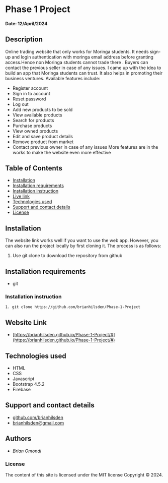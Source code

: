 # Phase 1 Project
#### Date: 12/April/2024

## Description  
Online trading website that only works for Moringa students. It needs sign-up and login authentication with moringa email address before granting access.Hence non Moringa students cannot trade there .
Buyers can contact the previous seller in case of any issues. I came up with the idea to build an app that Moringa students can trust. It also helps in promoting their business ventures. 
Available features include:
 - Register account
 - Sign in to account
 - Reset password
 - Log out
 - Add new products to be sold
 - View available products
 - Search for products
 - Purchase products
 - View owned products
 - Edit and save product details
 - Remove product from market
 - Contact previous owner in case of any issues
More features are in the works to make the website even more effective
## Table of Contents
- [Installation](#installation)
- [Installation requirements](#installation-requirements)
- [Installation instruction](#installation-instruction)
- [Live link](#website-link)
- [Technologies used](#technologies-used)
- [Support and contact details](#support-and-contact-details)
- [License](#license)


## Installation
The website link works well if you want to use the web app. However, you can also run the project locally by first cloning it. The process is as follows: 
1. Use git clone to download the repository from github

## Installation requirements
- git 

### Installation instruction
```
1. git clone https://github.com/brianhilsden/Phase-1-Project

```
## Website Link
- [https://brianhilsden.github.io/Phase-1-Project/#](https://brianhilsden.github.io/Phase-1-Project/#)


## Technologies used
- HTML
- CSS
- Javascript
- Bootstrap 4.5.2
- Firebase

## Support and contact details
- [github.com/brianhilsden](github.com/brianhilsden)
- brianhilsden@gmail.com

## Authors
 - *Brian Omondi*
### License
The content of this site is licensed under the MIT license
Copyright &copy; 2024.


